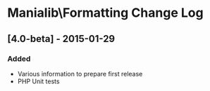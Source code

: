 # Manialib\Formatting Change Log

## [4.0-beta] - 2015-01-29
### Added
- Various information to prepare first release
- PHP Unit tests
